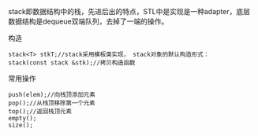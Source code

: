 stack即数据结构中的栈，先进后出的特点，STL中是实现是一种adapter，底层数据结构是dequeue双端队列，去掉了一端的操作。

构造

    stack<T> stkT;//stack采用模板类实现， stack对象的默认构造形式： 
    stack(const stack &stk);//拷贝构造函数

常用操作

    push(elem);//向栈顶添加元素
    pop();//从栈顶移除第一个元素
    top();//返回栈顶元素
    empty();
    size();